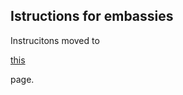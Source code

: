 ## Istructions for embassies
<p> Instrucitons moved to <a href="/embassy/" class="thickbutton thick"><p>this</p></a> page.</p>
